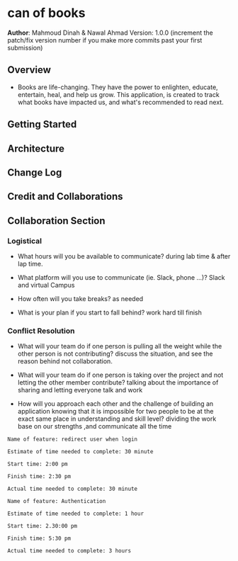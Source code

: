 # can of books

**Author**: Mahmoud Dinah & Nawal Ahmad
Version: 1.0.0 (increment the patch/fix version number if you make more commits past your first submission)

## Overview

- Books are life-changing. They have the power to enlighten, educate, entertain, heal, and help us grow. This application, is created to track what books have impacted us, and what's recommended to read next.

## Getting Started

<!-- What are the steps that a user must take in order to build this app on their own machine and get it running? -->

## Architecture

<!-- Provide a detailed description of the application design. What technologies (languages, libraries, etc) you're using, and any other relevant design information. -->

## Change Log

<!-- Use this area to document the iterative changes made to your application as each feature is successfully implemented. Use time stamps. Here's an example:

01-01-2001 4:59pm - Application now has a fully-functional express server, with a GET route for the location resource. -->

## Credit and Collaborations

<!-- Give credit (and a link) to other people or resources that helped you build this application. -->

## Collaboration Section

### Logistical

- What hours will you be available to communicate? during lab time & after lap time.

- What platform will you use to communicate (ie. Slack, phone …)? Slack and virtual Campus

- How often will you take breaks? as needed

- What is your plan if you start to fall behind? work hard till finish


### Conflict Resolution

- What will your team do if one person is pulling all the weight while
  the other person is not contributing? discuss the situation, and see the reason behind not collaboration.

- What will your team do if one person is taking over
  the project and not letting the other member contribute? talking about the importance of sharing and letting everyone talk and work

- How will you approach each other and the challenge of building
  an application knowing that it is impossible for two people to be
  at the exact same place in understanding and skill level? dividing the work base on our strengths ,and communicate all the time

```
Name of feature: redirect user when login

Estimate of time needed to complete: 30 minute

Start time: 2:00 pm

Finish time: 2:30 pm

Actual time needed to complete: 30 minute
```

```
Name of feature: Authentication

Estimate of time needed to complete: 1 hour

Start time: 2.30:00 pm

Finish time: 5:30 pm

Actual time needed to complete: 3 hours
```

